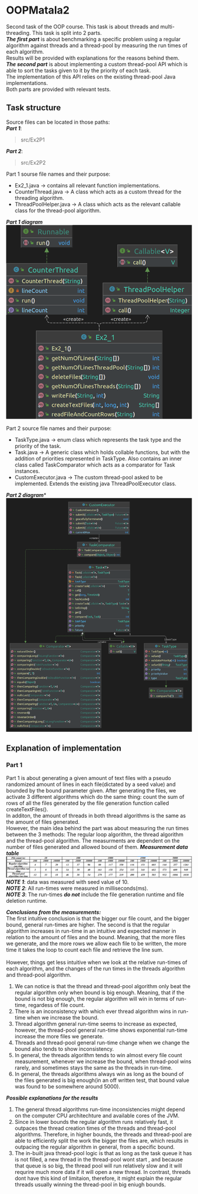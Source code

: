 # OOPMatala2
Second task of the OOP course. This task is about threads and multi-threading.
This task is split into 2 parts.<br >
***The first part*** is about benchmarking a specific problem using a regular algorithm against threads and a thread-pool by measuring
the run times of each algorithm.<br >
Results will be provided with explanations for the reasons behind them.<br >
***The second part*** is about implementing a custom thread-pool API which is able to sort the tasks given to it by the priority of each task.<br >
The implementation of this API relies on the existing thread-pool Java implementations.<br >
Both parts are provided with relevant tests.
## Task structure
Source files can be located in those paths:<br >
***Part 1***:<br >
> src/Ex2P1

***Part 2***:<br >
>src/Ex2P2

Part 1 sourse file names and their purpose:
- Ex2_1.java -> contains all relevant function implementations.
- CounterThread.java -> A class which acts as a custom thread for the threading algorithm.
- ThreadPoolHelper.java -> A class which acts as the relevant callable class for the thread-pool algorithm.

***Part 1 diagram***
![First part diagram](https://github.com/Ely6899/OOPMatala2/blob/master/src/Ex2P1/Part1Diagram.png?raw=true)

Part 2 source file names and their purpose:
- TaskType.java -> enum class which represents the task type and the priority of the task.
- Task.java -> A generic class which holds collable functions, but with the addition of priorities represented in TaskType.
Also contains an inner class called TaskComparator which acts as a comparator for Task instances.
- CustomExecutor.java -> The custom thread-pool asked to be implemented. Extends the existing java ThreadPoolExecutor class.

***Part 2 diagram****
![Second part diagram](https://github.com/Ely6899/OOPMatala2/blob/master/src/Ex2P2/DiagramPart2.png?raw=true)


## Explanation of implementation
### Part 1
Part 1 is about generating a given amount of text files with a pseudo randomized amount of lines in each file(dictated by a seed value) 
and bounded by the bound parameter given.
After generating the files, we activate 3 different algorithms which do the same thing: count the sum of rows of all the files generated by the file
generation function called createTextFiles().<br >
In additon, the amount of threads in both thread algorithms is the same as the amount of files generated.<br >
However, the main idea behind the part was about measuring the run times between the 3 methods: The regular loop algorithm, the thread algorithm
and the thread-pool algorithm. The measurments are dependent on the number of files generated and allowed bound of them.
***Measurement data table***
![First part measurement data](https://github.com/Ely6899/OOPMatala2/blob/master/src/Ex2P1/Part%201%20data.png?raw=true)
***NOTE 1***: data was measured with seed value of 10.<br >
***NOTE 2***: All run-times were measured in milliseconds(ms). <br >
***NOTE 3***: The run-times ***do not*** include the file generation runtime and file deletion runtime.

***Conclusions from the measurements:***<br >
The first intuitive conclusion is that the bigger our file count, and the bigger bound, general run-times are higher. The second is that the regular
algorithm increases in run-time in an intuitive and expected manner in relation to the amount of files and the bound. Meaning, that the more files we
generate, and the more rows we allow each file to be written, the more time it takes the loop to count each file and retrieve the line sum.<br >
<br >
However, things get less intuitive when we look at the relative run-times of each algorithm, and the changes of the run times in the threads algorithm
and thread-pool algorithm.<br >
1. We can notice is that the thread and thread-pool algorithm only beat the regular algorithm only when bound is big enough.
Meaning, that if the bound is not big enough, the regular algorithm will win in terms of run-time, regardess of file count.
2. There is an inconsistency with which ever thread algorithm wins in run-time when we increase the bound.
3. Thread algorithm general run-time seems to increase as expected, however, the thread-pool general run-time shows exponential
run-time increase the more files we generate.
4. Threads and thread-pool general run-time change when we change the bound also tends to show inconsistency.
5. In general, the threads algorithm tends to win almost every file count measurement, whenever we increase the bound, when thread-pool wins rarely,
and sometimes stays the same as the threads in run-time.
6. In general, the threads algorithms always win as long as the bound of the files generated is big enough(in an off written test, that bound
value was found to be somewhere around 5000).

***Possible explanations for the results***<br >
1. The general thread algorithms run-time inconsistencies might depend on the computer CPU architechture and available cores of the JVM.
2. Since in lower bounds the regular algorithm runs relatively fast, it outpaces the thread creation times of the threads and thread-pool
algorithms. Therefore, in higher bounds, the threads and thread-pool are able to efficiently split the work the bigger the files are, which results
in outpacing the regular algorithm in general, from a specific bound.
3. The in-built java thread-pool logic is that as long as the task queue it has is not filled, a new thread in the thread-pool wont start
, and because that queue is so big, the thread pool will run relatively slow and it will requrire much more data if it will open a new thread.
In contrast, threads dont have this kind of limitaion, therefore, it might explain the regular threads usually winning the thread-pool
in big eniugh bounds.



